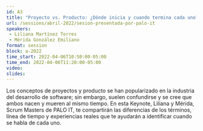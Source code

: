 ```yaml
---
id: A3
title: "Proyecto vs. Producto: ¿Dónde inicia y cuando termina cada uno?  por PALO IT"
url: /sessions/abril-2022/sesion-presentada-por-palo-it
speakers:
 - Liliana Martínez Torres
 - Mérida González Emiliano 
format: session
block: a-2022
time_start: 2022-04-06T10:50:00-05:00
time_end: 2022-04-06T11:20:00-05:00
video:
slides:
---
```


Los conceptos de proyectos y producto se han popularizado en la industria del desarrollo de software; sin embargo, suelen confundirse y se cree que ambos nacen y mueren al mismo tiempo. En esta Keynote, Liliana y Mérida, Scrum Masters de PALO IT, te compartirán las diferencias de los términos, línea de tiempo y experiencias reales que te ayudarán a identificar cuando se habla de cada uno.